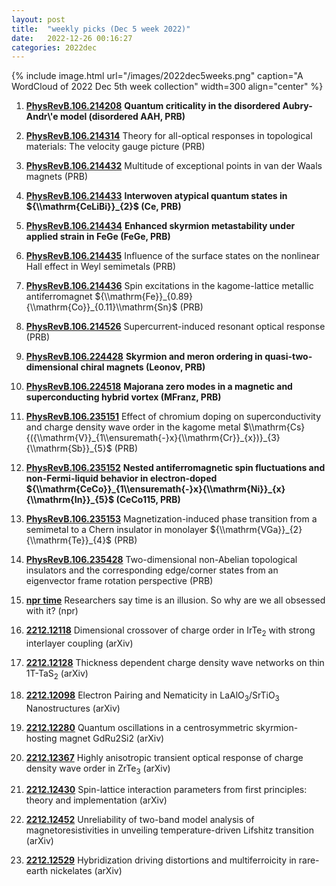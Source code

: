 ```yaml
---
layout: post
title:  "weekly picks (Dec 5 week 2022)"
date:   2022-12-26 00:16:27
categories: 2022dec
---
```


{% include image.html url="/images/2022dec5weeks.png" caption="A WordCloud of 2022 Dec 5th week collection" width=300 align="center" %}



1. **[PhysRevB.106.214208](https://link.aps.org/doi/10.1103/PhysRevB.106.214208)** **Quantum criticality in the disordered Aubry-Andr\\'e model (disordered AAH, PRB)**

1. **[PhysRevB.106.214314](https://link.aps.org/doi/10.1103/PhysRevB.106.214314)** Theory for all-optical responses in topological materials: The velocity gauge picture (PRB)

1. **[PhysRevB.106.214432](https://link.aps.org/doi/10.1103/PhysRevB.106.214432)** Multitude of exceptional points in van der Waals magnets (PRB)

1. **[PhysRevB.106.214433](https://link.aps.org/doi/10.1103/PhysRevB.106.214433)** **Interwoven atypical quantum states in ${\\mathrm{CeLiBi}}_{2}$ (Ce, PRB)**

1. **[PhysRevB.106.214434](https://link.aps.org/doi/10.1103/PhysRevB.106.214434)** **Enhanced skyrmion metastability under applied strain in FeGe (FeGe, PRB)**

1. **[PhysRevB.106.214435](https://link.aps.org/doi/10.1103/PhysRevB.106.214435)** Influence of the surface states on the nonlinear Hall effect in Weyl semimetals (PRB)

1. **[PhysRevB.106.214436](https://link.aps.org/doi/10.1103/PhysRevB.106.214436)** Spin excitations in the kagome-lattice metallic antiferromagnet ${\\mathrm{Fe}}_{0.89}{\\mathrm{Co}}_{0.11}\\mathrm{Sn}$ (PRB)

1. **[PhysRevB.106.214526](https://link.aps.org/doi/10.1103/PhysRevB.106.214526)** Supercurrent-induced resonant optical response (PRB)

1. **[PhysRevB.106.224428](https://link.aps.org/doi/10.1103/PhysRevB.106.224428)** **Skyrmion and meron ordering in quasi-two-dimensional chiral magnets (Leonov, PRB)**

1. **[PhysRevB.106.224518](https://link.aps.org/doi/10.1103/PhysRevB.106.224518)** **Majorana zero modes in a magnetic and superconducting hybrid vortex (MFranz, PRB)**

1. **[PhysRevB.106.235151](https://link.aps.org/doi/10.1103/PhysRevB.106.235151)** Effect of chromium doping on superconductivity and charge density wave order in the kagome metal $\\mathrm{Cs}{({\\mathrm{V}}_{1\\ensuremath{-}x}{\\mathrm{Cr}}_{x})}_{3}{\\mathrm{Sb}}_{5}$ (PRB)

1. **[PhysRevB.106.235152](https://link.aps.org/doi/10.1103/PhysRevB.106.235152)** **Nested antiferromagnetic spin fluctuations and non-Fermi-liquid behavior in electron-doped ${\\mathrm{CeCo}}_{1\\ensuremath{-}x}{\\mathrm{Ni}}_{x}{\\mathrm{In}}_{5}$ (CeCo115, PRB)**

1. **[PhysRevB.106.235153](https://link.aps.org/doi/10.1103/PhysRevB.106.235153)** Magnetization-induced phase transition from a semimetal to a Chern insulator in monolayer ${\\mathrm{VGa}}_{2}{\\mathrm{Te}}_{4}$ (PRB)

1. **[PhysRevB.106.235428](https://link.aps.org/doi/10.1103/PhysRevB.106.235428)** Two-dimensional non-Abelian topological insulators and the corresponding edge/corner states from an eigenvector frame rotation perspective (PRB)




1. **[npr time](https://www.npr.org/2022/12/16/1139780043/what-is-time-physics-atomic-clocks-society)** Researchers say time is an illusion. So why are we all obsessed with it? (npr)

1. **[2212.12118](http://arxiv.org/abs/2212.12118)** Dimensional crossover of charge order in IrTe$_2$ with strong interlayer coupling (arXiv)

1. **[2212.12128](http://arxiv.org/abs/2212.12128)** Thickness dependent charge density wave networks on thin 1T-TaS$_2$ (arXiv)

1. **[2212.12098](http://arxiv.org/abs/2212.12098)** Electron Pairing and Nematicity in LaAlO$_3$/SrTiO$_3$ Nanostructures (arXiv)

1. **[2212.12280](http://arxiv.org/abs/2212.12280)** Quantum oscillations in a centrosymmetric skyrmion-hosting magnet GdRu2Si2 (arXiv)

1. **[2212.12367](http://arxiv.org/abs/2212.12367)** Highly anisotropic transient optical response of charge density wave order in ZrTe$_3$ (arXiv)

1. **[2212.12430](http://arxiv.org/abs/2212.12430)** Spin-lattice interaction parameters from first principles: theory and implementation (arXiv)

1. **[2212.12452](http://arxiv.org/abs/2212.12452)** Unreliability of two-band model analysis of magnetoresistivities in unveiling temperature-driven Lifshitz transition (arXiv)

1. **[2212.12529](http://arxiv.org/abs/2212.12529)** Hybridization driving distortions and multiferroicity in rare-earth nickelates (arXiv)
